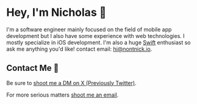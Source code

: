 # Hey, I'm Nicholas 👋

I'm a software engineer mainly focused on the field of mobile app development but I also have some experience with web technologies. I mostly specialize in iOS development. I'm also a huge [Swift](https://www.swift.org/) enthusiast so ask me anything you'd like! contact email: hi@nontnick.io. <br />

## Contact Me 💌
Be sure to <a href="https://twitter.com/heynickn">shoot me a DM on X (Previously Twitter)</a>.

For more serious matters <a href="mailto:hi@notnick.io">shoot me an email</a>.
